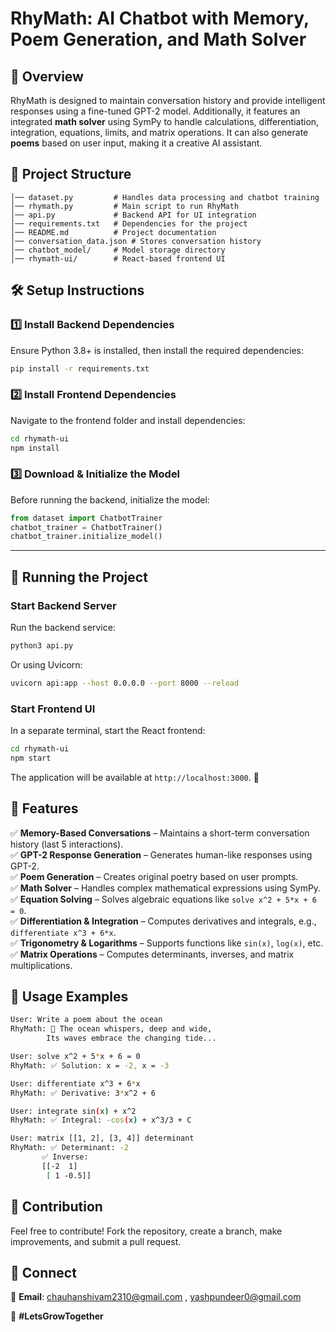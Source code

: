 # RhyMath: AI Chatbot with Memory, Poem Generation, and Math Solver

## 🚀 Overview
RhyMath is designed to maintain conversation history and provide intelligent responses using a fine-tuned GPT-2 model. Additionally, it features an integrated **math solver** using SymPy to handle calculations, differentiation, integration, equations, limits, and matrix operations. It can also generate **poems** based on user input, making it a creative AI assistant.

## 💂️ Project Structure
```
│── dataset.py         # Handles data processing and chatbot training
│── rhymath.py         # Main script to run RhyMath
│── api.py             # Backend API for UI integration
│── requirements.txt   # Dependencies for the project
│── README.md          # Project documentation
│── conversation_data.json # Stores conversation history
│── chatbot_model/     # Model storage directory
│── rhymath-ui/        # React-based frontend UI
```  

## 🛠️ Setup Instructions  
### 1️⃣ Install Backend Dependencies  
Ensure Python 3.8+ is installed, then install the required dependencies:  
```sh
pip install -r requirements.txt
```  

### 2️⃣ Install Frontend Dependencies  
Navigate to the frontend folder and install dependencies:  
```sh
cd rhymath-ui  
npm install  
```  

### 3️⃣ Download & Initialize the Model  
Before running the backend, initialize the model:  
```python
from dataset import ChatbotTrainer  
chatbot_trainer = ChatbotTrainer()  
chatbot_trainer.initialize_model()  
```  

---

## 🚀 Running the Project  
### Start Backend Server  
Run the backend service:  
```sh
python3 api.py  
```
Or using Uvicorn:
```sh
uvicorn api:app --host 0.0.0.0 --port 8000 --reload
```  

### Start Frontend UI  
In a separate terminal, start the React frontend:  
```sh
cd rhymath-ui  
npm start  
```  

The application will be available at `http://localhost:3000`. 🎯

## 🧠 Features
✅ **Memory-Based Conversations** – Maintains a short-term conversation history (last 5 interactions).  
✅ **GPT-2 Response Generation** – Generates human-like responses using GPT-2.  
✅ **Poem Generation** – Creates original poetry based on user prompts.  
✅ **Math Solver** – Handles complex mathematical expressions using SymPy.  
✅ **Equation Solving** – Solves algebraic equations like `solve x^2 + 5*x + 6 = 0`.  
✅ **Differentiation & Integration** – Computes derivatives and integrals, e.g., `differentiate x^3 + 6*x`.  
✅ **Trigonometry & Logarithms** – Supports functions like `sin(x)`, `log(x)`, etc.  
✅ **Matrix Operations** – Computes determinants, inverses, and matrix multiplications.  

## 🎯 Usage Examples
```sh
User: Write a poem about the ocean
RhyMath: 🌊 The ocean whispers, deep and wide,
        Its waves embrace the changing tide...

User: solve x^2 + 5*x + 6 = 0
RhyMath: ✅ Solution: x = -2, x = -3

User: differentiate x^3 + 6*x
RhyMath: ✅ Derivative: 3*x^2 + 6

User: integrate sin(x) + x^2
RhyMath: ✅ Integral: -cos(x) + x^3/3 + C

User: matrix [[1, 2], [3, 4]] determinant
RhyMath: ✅ Determinant: -2
       ✅ Inverse:
       [[-2  1]
        [ 1 -0.5]]
```

## 🤝 Contribution
Feel free to contribute! Fork the repository, create a branch, make improvements, and submit a pull request.

<!--## 🌜 License
This project is open-source under the MIT License.
-->
## 🔗 Connect
📧 **Email**: chauhanshivam2310@gmail.com , yashpundeer0@gmail.com
<!-- 🌐 **Website**: your-website.com -->
🚀 **#LetsGrowTogether**

